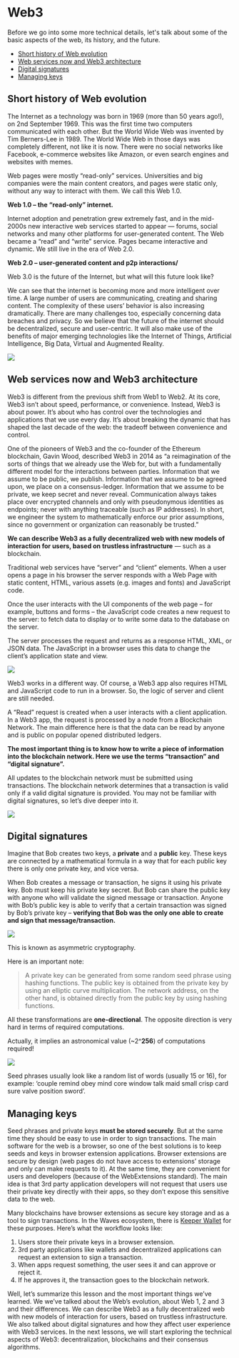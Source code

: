 # Web3

Before we go into some more technical details, let's talk about some of the basic aspects of the web, its history, and the future.

- [Short history of Web evolution](#short-history-of-web-evolution)
- [Web services now and Web3 architecture](#web-services-now-and-web3-architecture)
- [Digital signatures](#digital-signatures)
- [Managing keys](#managing-keys)

## Short history of Web evolution

The Internet as a technology was born in 1969 (more than 50 years ago!), on 2nd September 1969. This was the first time two computers communicated with each other. But the World Wide Web was invented by Tim Berners-Lee in 1989. The World Wide Web in those days was completely different, not like it is now. There were no social networks like Facebook, e-commerce websites like Amazon, or even search engines and websites with memes.

Web pages were mostly “read-only” services. Universities and big companies were the main content creators, and pages were static only, without any way to interact with them. We call this Web 1.0.
 
**Web 1.0 – the “read-only” internet.**

Internet adoption and penetration grew extremely fast, and in the mid-2000s new interactive web services started to appear — forums, social networks and many other platforms for user-generated content. The Web became a “read” and “write” service. Pages became interactive and dynamic. We still live in the era of Web 2.0.

**Web 2.0 – user-generated content and p2p interactions/**

Web 3.0 is the future of the Internet, but what will this future look like?

We can see that the internet is becoming more and more intelligent over time. A large number of users are communicating, creating and sharing content. The complexity of these users’ behavior is also increasing dramatically. There are many challenges too, especially concerning data breaches and privacy. So we believe that the future of the internet should be decentralized, secure and user-centric. It will also make use of the benefits of major emerging technologies like the Internet of Things, Artificial Intelligence, Big Data, Virtual and Augmented Reality.

![](./_static/web3.png)


## Web services now and Web3 architecture

Web3 is different from the previous shift from Web1 to Web2. At its core, Web3 isn’t about speed, performance, or convenience. Instead, Web3 is about power. It’s about who has control over the technologies and applications that we use every day. It’s about breaking the dynamic that has shaped the last decade of the web: the tradeoff between convenience and control.

One of the pioneers of Web3 and the co-founder of the Ethereum blockchain, Gavin Wood, described Web3 in 2014 as “a reimagination of the sorts of things that we already use the Web for, but with a fundamentally different model for the interactions between parties. Information that we assume to be public, we publish. Information that we assume to be agreed upon, we place on a consensus-ledger. Information that we assume to be private, we keep secret and never reveal. Communication always takes place over encrypted channels and only with pseudonymous identities as endpoints; never with anything traceable (such as IP addresses). In short, we engineer the system to mathematically enforce our prior assumptions, since no government or organization can reasonably be trusted.”

**We can describe Web3 as a fully decentralized web with new models of interaction for users, based on trustless infrastructure** — such as a blockchain.

Traditional web services have “server” and “client” elements. When a user opens a page in his browser the server responds with a Web Page with static content, HTML, various assets (e.g. images and fonts) and JavaScript code.

Once the user interacts with the UI components of the web page – for example, buttons and forms – the JavaScript code creates a new request to the server: to fetch data to display or to write some data to the database on the server.

The server processes the request and returns as a response HTML, XML, or JSON data. The JavaScript in a browser uses this data to change the client’s application state and view.

![](./_static/web3-2.png)

Web3 works in a different way. Of course, a Web3 app also requires HTML and JavaScript code to run in a browser. So, the logic of server and client are still needed.

A “Read” request is created when a user interacts with a client application. In a Web3 app, the request is processed by a node from a Blockchain Network. The main difference here is that the data can be read by anyone and is public on popular opened distributed ledgers.

**The most important thing is to know how to write a piece of information into the blockchain network. Here we use the terms “transaction” and “digital signature”.**

All updates to the blockchain network must be submitted using transactions. The blockchain network determines that a transaction is valid only if a valid digital signature is provided. You may not be familiar with digital signatures, so let’s dive deeper into it.

![](./_static/web3-3.png)

## Digital signatures

Imagine that Bob creates two keys, a **private** and a **public** key. These keys are connected by a mathematical formula in a way that for each public key there is only one private key, and vice versa.

When Bob creates a message or transaction, he signs it using his private key. Bob must keep his private key secret. But Bob can share the public key with anyone who will validate the signed message or transaction. Anyone with Bob’s public key is able to verify that a certain transaction was signed by Bob’s private key – **verifying that Bob was the only one able to create and sign that message/transaction.**

![](./_static/keys.png)

This is known as asymmetric cryptography.

Here is an important note:

> A private key can be generated from some random seed phrase using hashing functions. The public key is obtained from the private key by using an elliptic curve multiplication. The network address, on the other hand, is obtained directly from the public key by using hashing functions.

All these transformations are **one-directional**. The opposite direction is very hard in terms of required computations.

Actually, it implies an astronomical value (~2^**256**) of computations required!

![](./_static/curve.png)

Seed phrases usually look like a random list of words (usually 15 or 16), for example: ‘couple remind obey mind core window talk maid small crisp card sure valve position sword’.
 

## Managing keys

Seed phrases and private keys **must be stored securely**. But at the same time they should be easy to use in order to sign transactions. The main software for the web is a browser, so one of the best solutions is to keep seeds and keys in browser extension applications. Browser extensions are secure by design (web pages do not have access to extensions’ storage and only can make requests to it). At the same time, they are convenient for users and developers (because of the WebExtensions standard). The main idea is that 3rd party application developers will not request that users use their private key directly with their apps, so they don’t expose this sensitive data to the web.

Many blockchains have browser extensions as secure key storage and as a tool to sign transactions. In the Waves ecosystem, there is [Keeper Wallet](https://keeper-wallet.app/#get-keeper) for these purposes. Here’s what the workflow looks like: 

1. Users store their private keys in a browser extension.
2. 3rd party applications like wallets and decentralized applications can request an extension to sign a transaction.
3. When apps request something, the user sees it and can approve or reject it.
4. If he approves it, the transaction goes to the blockchain network.

Well, let’s summarize this lesson and the most important things we’ve learned. We we’ve talked about the Web’s evolution, about Web 1, 2 and 3 and their differences. We can describe Web3 as a fully decentralized web with new models of interaction for users, based on trustless infrastructure. We also talked about digital signatures and how they affect user experience with Web3 services. In the next lessons, we will start exploring the technical aspects of Web3: decentralization, blockchains and their consensus algorithms.